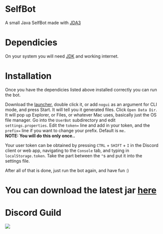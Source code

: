 # SelfBot
A small Java SelfBot made with [JDA3](https://github.com/DV8FromTheWorld/JDA)
# Dependicies
On your system you will need [JDK](http://www.oracle.com/technetwork/java/javase/downloads/jdk8-downloads-2133151.html) and working internet.
# Installation
Once you have the dependicies listed above installed correctly you can run the bot. 

Download the [launcher](https://ci.arsenarsen.com/job/SelfBot/lastSuccessfulBuild/artifact/launcher/target/Launcher-jar-with-dependencies.jar), double click it, or add `nogui` as an argument for CLI mode, and press Start. It will tell you it generated files. Click `Open Data Dir`. It will pop up Explorer, or Files, or whatever Mac uses, basically just the OS file manager. Go into the `UserBot` subdirectory and edit `settings.properties`. Edit the `token=` line and add in your token, and the `prefix=` line if you want to change your prefix. Default is `me.`  
**NOTE: You will do this only once..**

Your user token can be obtained by pressing `CTRL` + `SHIFT` + `I` in the Discord client or web app, navigating to the `Console` tab, and typing in `localStorage.token`. 
Take the part between the `"`s and put it into the settings file.

After all of that is done, just run the bot again, and have fun :)

# You can download the latest jar [here](https://ci.arsenarsen.com/job/SelfBot/lastSuccessfulBuild/)
# Discord Guild
[![](https://discordapp.com/api/guilds/208125579810045952/embed.png?style=banner4)](https://discord.gg/Vu8WNTw)
